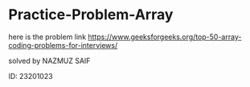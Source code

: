 # Practice-Problem-Array
here is the problem link https://www.geeksforgeeks.org/top-50-array-coding-problems-for-interviews/

solved by NAZMUZ SAIF

ID: 23201023
